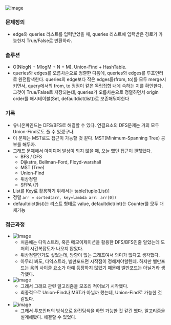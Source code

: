 ![image](https://user-images.githubusercontent.com/16419202/235305052-7a05301a-138a-483a-8c88-35200d31599b.png)


### 문제정의
- edge와 queries 리스트를 입력받았을 때, queries 리스트에 입력받은 경로가 가능한지 True/False로 반환하라.
### 솔루션
- O(NlogN + MlogM + N + M). Union-Find + HashTable. 
- queries와 edges를 오름차순으로 정렬한 다음에, queries와 edges를 투포인터로 완전탐색한다. queries의 edge보다 작은 edges들(from, to)를 모두 merge시키면서, query에서의 from, to 정점이 같은 독립집합 내에 속하는 지를 확인한다. 그것이 True/False로 저장되는데, queries가 오름차순으로 정렬하면서 origin order를 해시테이블(Set, defaultdict(list))로 보존해둬야한다
### 기록
- 유니온파인드는 DFS/BFS로 해결할 수 있다. 연결요소의 DFS문제는 거의 모두 Union-Find로도 풀 수 있겠구나. 
- 이 문제는 MST로도 접근이 가능할 것 같다. MST(Minimum-Spanning Tree) 공부를 해두자. 
- 그래프 문제에서 아이디어 발상이 되지 않을 때, 오늘 했던 접근이 괜찮았다. 
  - BFS / DFS
  - Dijkstra, Bellman-Ford, Floyd-warshall
  - MST (Tree)
  - Union-Find
  - 위상정렬
  - SFPA (?)
- List를 Key로 활용하기 위해서는 table[tuple(List)]
- 정렬 `arr = sorted(arr, key=lambda arr: arr[0])`
- defaultdict(list)는 리스트 형태로 value, defaultdict(int)는 Counter를 모두 대체가능
### 접근과정
- ![image](https://user-images.githubusercontent.com/16419202/235305344-0aaaa99e-6ac2-46d0-a755-6eb022b32f25.png)
  - 처음에는 다익스트라, 혹은 메모이제이션을 활용한 DFS/BFS인줄 알았는데 도저히 시간복잡도가 나오지 않았다. 
  - 위상정렬인가도 싶었는데, 방향이 없는 그래프여서 의미가 없다고 생각했다. 
  - 아무리 봐도, 다익스트라, 벨만포드면 시작점이 정해져야할텐데. 하지만 벨만포드는 음의 사이클 요소가 아예 등장하지 않았기 때문에 벨만포드는 아닐거라 생각했다. 
- ![image](https://user-images.githubusercontent.com/16419202/235305349-68a3ced5-0c45-4864-b49d-e2b592303037.png)
  - 그래서 그래프 관련 알고리즘을 모조리 적어보기 시작했다. 
  - 최종적으로 Union-Find나 MST가 아닐까 했는데, Union-Find로 가능한 것 같았다.
- ![image](https://user-images.githubusercontent.com/16419202/235305358-dfd0a890-d03a-4608-998b-2f2311d6603c.png)
  - 그래서 투포인터의 방식으로 완전탐색을 하면 가능한 것 같긴 했다. 알고리즘을 설계해봤다. 해결할 수 있었다. 
